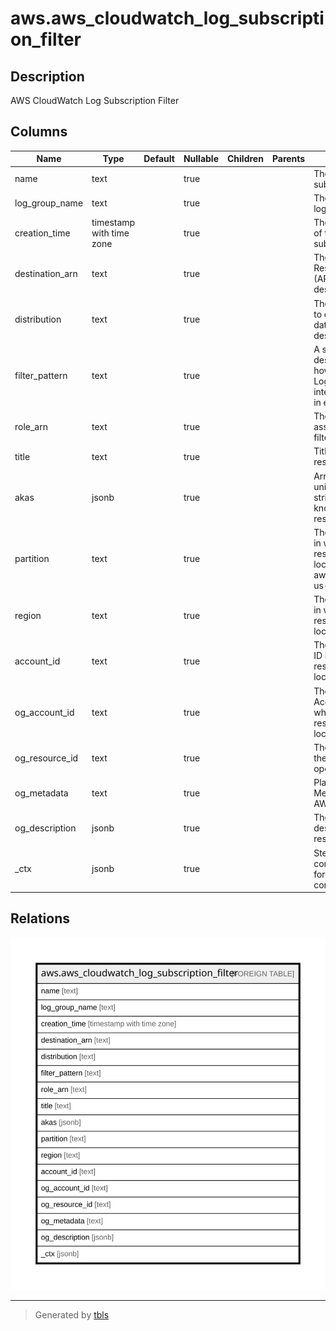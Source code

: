 # aws.aws_cloudwatch_log_subscription_filter

## Description

AWS CloudWatch Log Subscription Filter

## Columns

| Name | Type | Default | Nullable | Children | Parents | Comment |
| ---- | ---- | ------- | -------- | -------- | ------- | ------- |
| name | text |  | true |  |  | The name of the subscription filter. |
| log_group_name | text |  | true |  |  | The name of the log group. |
| creation_time | timestamp with time zone |  | true |  |  | The creation time of the subscription filter. |
| destination_arn | text |  | true |  |  | The Amazon Resource Name (ARN) of the destination. |
| distribution | text |  | true |  |  | The method used to distribute log data to the destination. |
| filter_pattern | text |  | true |  |  | A symbolic description of how CloudWatch Logs should interpret the data in each log event. |
| role_arn | text |  | true |  |  | The role associated to the filter. |
| title | text |  | true |  |  | Title of the resource. |
| akas | jsonb |  | true |  |  | Array of globally unique identifier strings (also known as) for the resource. |
| partition | text |  | true |  |  | The AWS partition in which the resource is located (aws, aws-cn, or aws-us-gov). |
| region | text |  | true |  |  | The AWS Region in which the resource is located. |
| account_id | text |  | true |  |  | The AWS Account ID in which the resource is located. |
| og_account_id | text |  | true |  |  | The Platform Account ID in which the resource is located. |
| og_resource_id | text |  | true |  |  | The unique ID of the resource in opengovernance. |
| og_metadata | text |  | true |  |  | Platform Metadata of the AWS resource. |
| og_description | jsonb |  | true |  |  | The full model description of the resource |
| _ctx | jsonb |  | true |  |  | Steampipe context in JSON form, e.g. connection_name. |

## Relations

![er](aws.aws_cloudwatch_log_subscription_filter.svg)

---

> Generated by [tbls](https://github.com/k1LoW/tbls)
